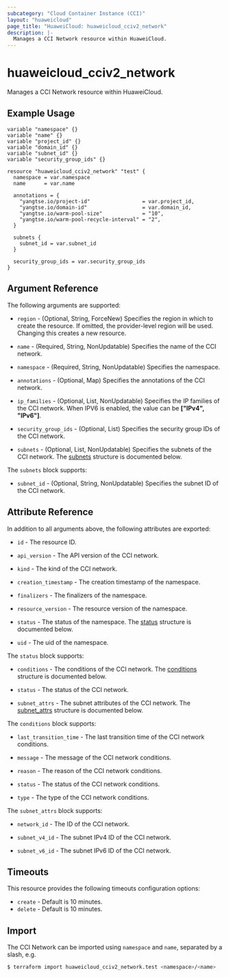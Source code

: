 ```yaml
---
subcategory: "Cloud Container Instance (CCI)"
layout: "huaweicloud"
page_title: "HuaweiCloud: huaweicloud_cciv2_network"
description: |-
  Manages a CCI Network resource within HuaweiCloud.
---
```


# huaweicloud_cciv2_network

Manages a CCI Network resource within HuaweiCloud.

## Example Usage

```hcl
variable "namespace" {}
variable "name" {}
variable "project_id" {}
variable "domain_id" {}
variable "subnet_id" {}
variable "security_group_ids" {}

resource "huaweicloud_cciv2_network" "test" {
  namespace = var.namespace
  name      = var.name

  annotations = {
    "yangtse.io/project-id"                 = var.project_id,
    "yangtse.io/domain-id"                  = var.domain_id,
    "yangtse.io/warm-pool-size"             = "10",
    "yangtse.io/warm-pool-recycle-interval" = "2",
  }

  subnets {
    subnet_id = var.subnet_id
  }

  security_group_ids = var.security_group_ids
}
```

## Argument Reference

The following arguments are supported:

* `region` - (Optional, String, ForceNew) Specifies the region in which to create the resource.
  If omitted, the provider-level region will be used.
  Changing this creates a new resource.

* `name` - (Required, String, NonUpdatable) Specifies the name of the CCI network.

* `namespace` - (Required, String, NonUpdatable) Specifies the namespace.

* `annotations` - (Optional, Map) Specifies the annotations of the CCI network.

* `ip_families` - (Optional, List, NonUpdatable) Specifies the IP families of the CCI network.
  When IPV6 is enabled, the value can be **["IPv4", "IPv6"]**.

* `security_group_ids` - (Optional, List) Specifies the security group IDs of the CCI network.

* `subnets` - (Optional, List, NonUpdatable) Specifies the subnets of the CCI network.
  The [subnets](#block_subnets) structure is documented below.

<a name="block_subnets"></a>
The `subnets` block supports:

* `subnet_id` - (Optional, String, NonUpdatable) Specifies the subnet ID of the CCI network.

## Attribute Reference

In addition to all arguments above, the following attributes are exported:

* `id` - The resource ID.

* `api_version` - The API version of the CCI network.

* `kind` - The kind of the CCI network.

* `creation_timestamp` - The creation timestamp of the namespace.

* `finalizers` - The finalizers of the namespace.

* `resource_version` - The resource version of the namespace.

* `status` - The status of the namespace.
  The [status](#attrblock_status) structure is documented below.

* `uid` - The uid of the namespace.

<a name="attrblock_status"></a>
The `status` block supports:

* `conditions` - The conditions of the CCI network.
  The [conditions](#attrblock_status_conditions) structure is documented below.

* `status` - The status of the CCI network.

* `subnet_attrs` - The subnet attributes of the CCI network.
  The [subnet_attrs](#attrblock_status_subnet_attrs) structure is documented below.

<a name="attrblock_status_conditions"></a>
The `conditions` block supports:

* `last_transition_time` - The last transition time of the CCI network conditions.

* `message` - The message of the CCI network conditions.

* `reason` - The reason of the CCI network conditions.

* `status` - The status of the CCI network conditions.

* `type` - The type of the CCI network conditions.

<a name="attrblock_status_subnet_attrs"></a>
The `subnet_attrs` block supports:

* `network_id` - The ID of the CCI network.

* `subnet_v4_id` - The subnet IPv4 ID of the CCI network.

* `subnet_v6_id` - The subnet IPv6 ID of the CCI network.

## Timeouts

This resource provides the following timeouts configuration options:

* `create` - Default is 10 minutes.
* `delete` - Default is 10 minutes.

## Import

The CCI Network can be imported using `namespace` and `name`, separated by a slash, e.g.

```bash
$ terraform import huaweicloud_cciv2_network.test <namespace>/<name>
```
